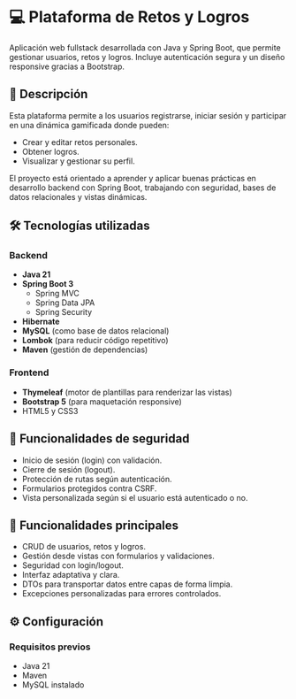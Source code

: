 # 💻 Plataforma de Retos y Logros

Aplicación web fullstack desarrollada con Java y Spring Boot, que permite gestionar usuarios, retos y logros. Incluye autenticación segura y un diseño responsive gracias a Bootstrap.

## 🧠 Descripción

Esta plataforma permite a los usuarios registrarse, iniciar sesión y participar en una dinámica gamificada donde pueden:
- Crear y editar retos personales.
- Obtener logros.
- Visualizar y gestionar su perfil.

El proyecto está orientado a aprender y aplicar buenas prácticas en desarrollo backend con Spring Boot, trabajando con seguridad, bases de datos relacionales y vistas dinámicas.

## 🛠️ Tecnologías utilizadas

### Backend
- **Java 21**
- **Spring Boot 3**
  - Spring MVC
  - Spring Data JPA
  - Spring Security
- **Hibernate**
- **MySQL** (como base de datos relacional)
- **Lombok** (para reducir código repetitivo)
- **Maven** (gestión de dependencias)

### Frontend
- **Thymeleaf** (motor de plantillas para renderizar las vistas)
- **Bootstrap 5** (para maquetación responsive)
- HTML5 y CSS3

## 🔐 Funcionalidades de seguridad

- Inicio de sesión (login) con validación.
- Cierre de sesión (logout).
- Protección de rutas según autenticación.
- Formularios protegidos contra CSRF.
- Vista personalizada según si el usuario está autenticado o no.
## 📌 Funcionalidades principales

- CRUD de usuarios, retos y logros.
- Gestión desde vistas con formularios y validaciones.
- Seguridad con login/logout.
- Interfaz adaptativa y clara.
- DTOs para transportar datos entre capas de forma limpia.
- Excepciones personalizadas para errores controlados.

## ⚙️ Configuración

### Requisitos previos
- Java 21
- Maven
- MySQL instalado
